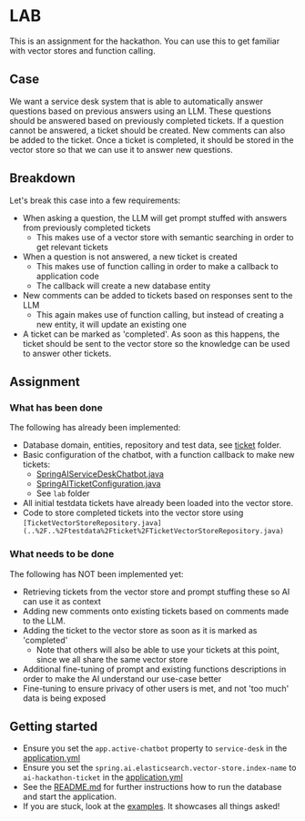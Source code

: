 # LAB

This is an assignment for the hackathon. You can use this to get familiar with vector stores and function calling.

## Case

We want a service desk system that is able to automatically answer questions
based on previous answers using an LLM.
These questions should be answered based on previously completed tickets.
If a question cannot be answered, a ticket should be created.
New comments can also be added to the ticket.
Once a ticket is completed, it should be stored in the vector store so that we can use it to answer new questions.

## Breakdown

Let's break this case into a few requirements:

- When asking a question, the LLM will get prompt stuffed with answers from previously completed tickets
  - This makes use of a vector store with semantic searching in order to get relevant tickets
- When a question is not answered, a new ticket is created
  - This makes use of function calling in order to make a callback to application code
  - The callback will create a new database entity
- New comments can be added to tickets based on responses sent to the LLM
  - This again makes use of function calling, but instead of creating a new entity, it will update an existing one
- A ticket can be marked as 'completed'. As soon as this happens, the ticket should be sent to the vector store so
  the knowledge can be used to answer other tickets.

## Assignment

### What has been done

The following has already been implemented:

- Database domain, entities, repository and test data, see [ticket](..%2F..%2Fdomain%2Fticket) folder.
- Basic configuration of the chatbot, with a function callback to make new tickets:
  - [SpringAIServiceDeskChatbot.java](SpringAIServiceDeskChatbot.java)
  - [SpringAITicketConfiguration.java](SpringAITicketConfiguration.java)
  - See `lab` folder
- All initial testdata tickets have already been loaded into the vector store.
- Code to store completed tickets into the vector store
  using `[TicketVectorStoreRepository.java](..%2F..%2Ftestdata%2Fticket%2FTicketVectorStoreRepository.java)`

### What needs to be done

The following has NOT been implemented yet:

- Retrieving tickets from the vector store and prompt stuffing these so AI can use it as context
- Adding new comments onto existing tickets based on comments made to the LLM.
- Adding the ticket to the vector store as soon as it is marked as 'completed'
  - Note that others will also be able to use your tickets at this point, since we all share the same vector store
- Additional fine-tuning of prompt and existing functions descriptions in order to make the AI understand our use-case better
- Fine-tuning to ensure privacy of other users is met, and not 'too much' data is being exposed

## Getting started

- Ensure you set the `app.active-chatbot` property to `service-desk` in the [application.yml](..%2F..%2F..%2F..%2F..%2F..%2F..%2Fresources%2Fapplication.yml)
- Ensure you set the `spring.ai.elasticsearch.vector-store.index-name` to `ai-hackathon-ticket` in
  the [application.yml](..%2F..%2F..%2F..%2F..%2F..%2F..%2Fresources%2Fapplication.yml)
- See the [README.md](..%2F..%2F..%2F..%2F..%2F..%2F..%2F..%2F..%2FREADME.md) for further instructions how to run the database and start the application.
- If you are stuck, look at the [examples](..%2Fexamples). It showcases all things asked!
